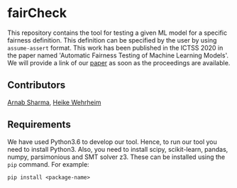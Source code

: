 # fairCheck
This repository contains the tool for testing a given ML model for a specific fairness definition. This definition can be specified by the user by using ```assume-assert``` format. This work has been published in the ICTSS 2020 in the paper named 'Automatic Fairness Testing of Machine Learning Models'. We will provide a link of our [paper]() as soon as the proceedings are available.

## Contributors
[Arnab Sharma](https://en.cs.uni-paderborn.de/sms/team/people/arnab-sharma), [Heike Wehrheim](https://en.cs.uni-paderborn.de/sms/team/people/heike-wehrheim)

## Requirements
We have used Python3.6 to develop our tool. Hence, to run our tool you need to install Python3. Also, you need to install scipy, scikit-learn, pandas, numpy, parsimonious and SMT solver z3. These can be installed using the ```pip``` command. For example: <br>
```
pip install <package-name>
```
